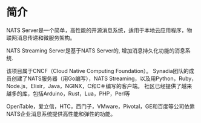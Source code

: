 # 简介

NATS Server是一个简单，高性能的开源消息系统，适用于本地云应用程序，物联网消息传递和微服务架构。

NATS Streaming Server是基于NATS Server的, 增加消息持久化功能的消息系统.

该项目属于CNCF（Cloud Native Computing Foundation）。 Synadia团队的成员创建了NATS服务器（用Go编写），NATS Streaming，以及用Python，Ruby，Node.js，Elixir，Java，NGINX，C和C＃编写的客户端。 社区已经提供了越来越多的库，包括Arduino，Rust，Lua，PHP，Perl等

OpenTable，爱立信，HTC，西门子，VMware，Pivotal，GE和百度等公司依靠NATS企业消息系统提供高性能和弹性的功能。